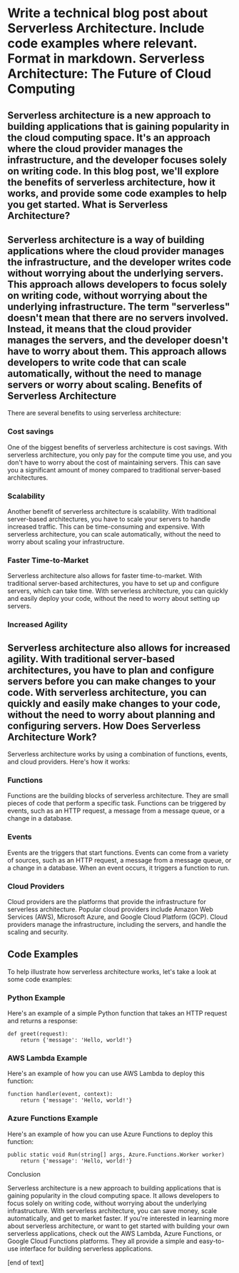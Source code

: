  Write a technical blog post about Serverless Architecture. Include code examples where relevant. Format in markdown.
Serverless Architecture: The Future of Cloud Computing
============================================

Serverless architecture is a new approach to building applications that is gaining popularity in the cloud computing space. It's an approach where the cloud provider manages the infrastructure, and the developer focuses solely on writing code. In this blog post, we'll explore the benefits of serverless architecture, how it works, and provide some code examples to help you get started.
What is Serverless Architecture?
------------------------------

Serverless architecture is a way of building applications where the cloud provider manages the infrastructure, and the developer writes code without worrying about the underlying servers. This approach allows developers to focus solely on writing code, without worrying about the underlying infrastructure.
The term "serverless" doesn't mean that there are no servers involved. Instead, it means that the cloud provider manages the servers, and the developer doesn't have to worry about them. This approach allows developers to write code that can scale automatically, without the need to manage servers or worry about scaling.
Benefits of Serverless Architecture
------------------------------

There are several benefits to using serverless architecture:

### Cost savings

One of the biggest benefits of serverless architecture is cost savings. With serverless architecture, you only pay for the compute time you use, and you don't have to worry about the cost of maintaining servers. This can save you a significant amount of money compared to traditional server-based architectures.

### Scalability

Another benefit of serverless architecture is scalability. With traditional server-based architectures, you have to scale your servers to handle increased traffic. This can be time-consuming and expensive. With serverless architecture, you can scale automatically, without the need to worry about scaling your infrastructure.

### Faster Time-to-Market

Serverless architecture also allows for faster time-to-market. With traditional server-based architectures, you have to set up and configure servers, which can take time. With serverless architecture, you can quickly and easily deploy your code, without the need to worry about setting up servers.

### Increased Agility

Serverless architecture also allows for increased agility. With traditional server-based architectures, you have to plan and configure servers before you can make changes to your code. With serverless architecture, you can quickly and easily make changes to your code, without the need to worry about planning and configuring servers.
How Does Serverless Architecture Work?
------------------------------


Serverless architecture works by using a combination of functions, events, and cloud providers. Here's how it works:

### Functions

Functions are the building blocks of serverless architecture. They are small pieces of code that perform a specific task. Functions can be triggered by events, such as an HTTP request, a message from a message queue, or a change in a database.

### Events

Events are the triggers that start functions. Events can come from a variety of sources, such as an HTTP request, a message from a message queue, or a change in a database. When an event occurs, it triggers a function to run.

### Cloud Providers

Cloud providers are the platforms that provide the infrastructure for serverless architecture. Popular cloud providers include Amazon Web Services (AWS), Microsoft Azure, and Google Cloud Platform (GCP). Cloud providers manage the infrastructure, including the servers, and handle the scaling and security.

Code Examples
------------------------------



To help illustrate how serverless architecture works, let's take a look at some code examples:

### Python Example

Here's an example of a simple Python function that takes an HTTP request and returns a response:
```
def greet(request):
    return {'message': 'Hello, world!'}
```
### AWS Lambda Example

Here's an example of how you can use AWS Lambda to deploy this function:
```
function handler(event, context):
    return {'message': 'Hello, world!'}
```
### Azure Functions Example

Here's an example of how you can use Azure Functions to deploy this function:
```
public static void Run(string[] args, Azure.Functions.Worker worker)
    return {'message': 'Hello, world!'}
```
Conclusion

Serverless architecture is a new approach to building applications that is gaining popularity in the cloud computing space. It allows developers to focus solely on writing code, without worrying about the underlying infrastructure. With serverless architecture, you can save money, scale automatically, and get to market faster.
If you're interested in learning more about serverless architecture, or want to get started with building your own serverless applications, check out the AWS Lambda, Azure Functions, or Google Cloud Functions platforms. They all provide a simple and easy-to-use interface for building serverless applications.



 [end of text]


